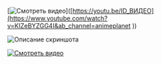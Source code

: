 [![Смотреть видео](D:\Git\Shader\Visible_Shader/scr.png)]([https://youtu.be/ID_ВИДЕО](https://www.youtube.com/watch?v=KIZeBYZGG4I&ab_channel=animeplanet
))

![Описание скриншота](https://github.com/dato-svg/Visible_Shader/tree/main/Images/scr.png)

[![Смотреть видео](https://github.com/dato-svg/Visible_Shader/tree/main/Images/scr.png)](https://www.youtube.com/watch?v=KIZeBYZGG4I&ab_channel=animeplanet)
